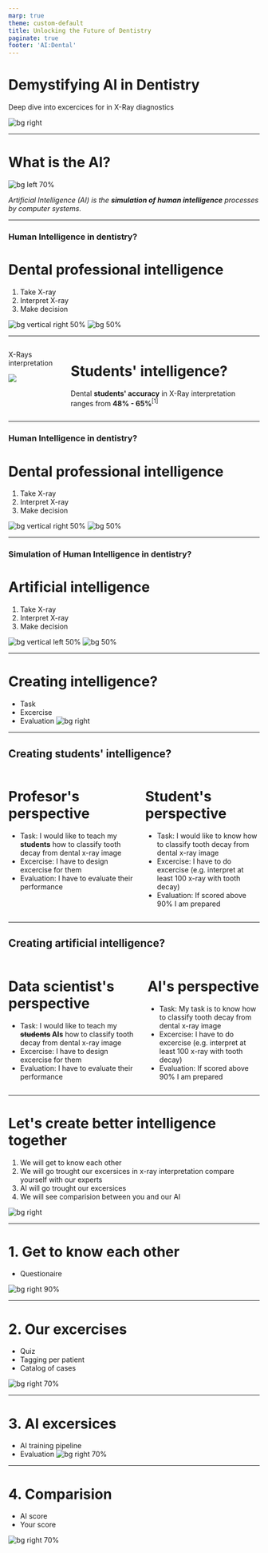 ```yaml
---
marp: true
theme: custom-default
title: Unlocking the Future of Dentistry
paginate: true
footer: 'AI:Dental'
---
```


<!-- _paginate: skip -->
# Demystifying **AI** in Dentistry 
Deep dive into excercices for in X-Ray diagnostics
<!--
- Welcome students to the session.
- Brief overview of the agenda. 
-->

![bg right](img/maskot/AID_2.svg)

---

<!-- Understanding AI in Diagnostics -->
# What is the **AI**?

![bg left 70%](img/maskot/AID_1.svg)

*Artificial Intelligence (AI) is the **simulation of human intelligence** processes by computer systems.*

---

### **Human Intelligence** in dentistry?
# Dental professional intelligence
1. Take X-ray
2. Interpret X-ray
3. Make decision

![bg vertical right 50%](img/maskot/AID_5.svg)
![bg 50%](img/maskot/AID_6.svg)


---

<!-- _footer: "1. 2022 Evaluation of radiographic interpretation skills of undergraduate dental students studying in a dental college of Punjab, India – A comparative study" -->
<div class="columns">
<div class="aid">

X-Rays interpretation
<!-- ![](img/qexample.png) -->
![](img/pdentits-answers-H.png)
</div>
<div>

#
#
#
# Students' intelligence?
Dental **students' accuracy** in X-Ray interpretation ranges from **48% - 65%**<sup>[1]</sup>

</div>
</div>

---

### **Human Intelligence** in dentistry?
# Dental professional intelligence
1. Take X-ray
2. Interpret X-ray
3. Make decision

![bg vertical right 50%](img/maskot/AID_5.svg)
![bg 50%](img/maskot/AID_6.svg)

---

### **Simulation** of **Human Intelligence** in dentistry?
# Artificial intelligence
1. Take X-ray
2. Interpret X-ray
3. Make decision

![bg vertical left 50%](img/maskot/AID_5.svg)
![bg 50%](img/maskot/AID_6.svg)

---

# Creating intelligence?
- Task
- Excercise
- Evaluation
![bg right](img/maskot/AID_4.svg)

---

## Creating students' intelligence?

<div class="columns"><div>

# Profesor's perspective
* Task: I would like to teach my **students** how to classify tooth decay from dental x-ray image
* Excercise: I have to design excercise for them
* Evaluation: I have to evaluate their performance

</div><div>

# Student's perspective
* Task: I would like to know how to classify tooth decay from dental x-ray image
* Excercise: I have to do excercise (e.g. interpret at least 100 x-ray with tooth decay)
* Evaluation: If scored above 90% I am prepared

</div></div>

---

## Creating artificial intelligence?

<div class="columns"><div>

# Data scientist's perspective
* Task: I would like to teach my **~~students~~ AIs** how to classify tooth decay from dental x-ray image
* Excercise: I have to design excercise for them
* Evaluation: I have to evaluate their performance

</div><div>

# AI's perspective
* Task: My task is to know how to classify tooth decay from dental x-ray image
* Excercise: I have to do excercise (e.g. interpret at least 100 x-ray with tooth decay)
* Evaluation: If scored above 90% I am prepared

</div></div>

---

<!-- - Title: "Training Our AI: From Annotations to Classification" -->
# Let's create better intelligence together

1) We will get to know each other
2) We will go trought our excersices in x-ray interpretation compare yourself with our experts
3) AI will go trought our excersices
4) We will see comparision between you and our AI

![bg right](img/maskot/AID_7.svg)

---

# 1. Get to know each other
- Questionaire

![bg right 90%](img/edu_app.png)

---

# 2. Our excercises
- Quiz
- Tagging per patient
- Catalog of cases

![bg right 70%](img/maskot/AID_14.svg)

---

# 3. AI excersices
- AI training pipeline
- Evaluation
![bg right 70%](img/maskot/AID_13.svg)

---

# 4. Comparision
- AI score
- Your score

![bg right 70%](img/maskot/AID_9.svg)
